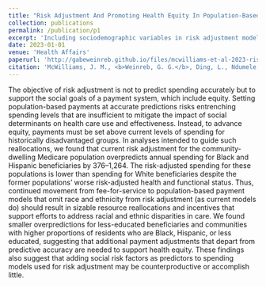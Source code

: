 ```yaml
---
title: "Risk Adjustment And Promoting Health Equity In Population-Based Payment: Concepts And Evidence"
collection: publications
permalink: /publication/p1
excerpt: 'Including sociodemographic variables in risk adjustment models could reduce payments for marginalized groups.'
date: 2023-01-01
venue: 'Health Affairs'
paperurl: 'http://gabeweinreb.github.io/files/mcwilliams-et-al-2023-risk-adjustment-and-promoting-health-equity-in-population-based-payment-concepts-and-evidence.pdf'
citation: 'McWilliams, J. M., <b>Weinreb, G. G.</b>, Ding, L., Ndumele, C. D., & Wallace, J. (2023). Risk adjustment and promoting health equity in population-based payment: Concepts and evidence. <i>Health Affairs,</i> 42(1), 105–114. https://doi.org/10.1377/hlthaff.2022.00916 '
---
```


The objective of risk adjustment is not to predict spending accurately but to support the social goals of a payment system, which include equity. Setting population-based payments at accurate predictions risks entrenching spending levels that are insufficient to mitigate the impact of social determinants on health care use and effectiveness. Instead, to advance equity, payments must be set above current levels of spending for historically disadvantaged groups. In analyses intended to guide such reallocations, we found that current risk adjustment for the community-dwelling Medicare population overpredicts annual spending for Black and Hispanic beneficiaries by $376–$1,264. The risk-adjusted spending for these populations is lower than spending for White beneficiaries despite the former populations’ worse risk-adjusted health and functional status. Thus, continued movement from fee-for-service to population-based payment models that omit race and ethnicity from risk adjustment (as current models do) should result in sizable resource reallocations and incentives that support efforts to address racial and ethnic disparities in care. We found smaller overpredictions for less-educated beneficiaries and communities with higher proportions of residents who are Black, Hispanic, or less educated, suggesting that additional payment adjustments that depart from predictive accuracy are needed to support health equity. These findings also suggest that adding social risk factors as predictors to spending models used for risk adjustment may be counterproductive or accomplish little.
